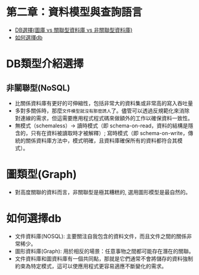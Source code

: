 # 第二章：資料模型與查詢語言

- [DB選擇(圖庫 vs 關聯型資料庫 vs 非關聯型資料庫)](#DB類型介紹選擇)
- [如何選擇db](#如何選擇db)

# DB類型介紹選擇
## 非關聯型(NoSQL)
- 比關係資料庫有更好的可伸縮性，包括非常大的資料集或非常高的寫入吞吐量
- 多對多關係時，那麼`文件模型就沒有那麼誘人`了。儘管可以透過反規範化來消除對連線的需求，但這需要應用程式程式碼來做額外的工作以確保資料一致性。
- 無模式（schemaless）-> 讀時模式（即 schema-on-read，資料的結構是隱含的，只有在資料被讀取時才被解釋）; 寫時模式（即 schema-on-write，傳統的關係資料庫方法中，模式明確，且資料庫確保所有的資料都符合其模式）。

# 圖類型(Graph)
- 對高度關聯的資料而言，非關聯型是極其糟糕的, 選用圖形模型是最自然的。

# 如何選擇db
- 文件資料庫(NOSQL): 主要關注自我包含的資料文件，而且文件之間的關係非常稀少。
- 圖形資料庫(Graph): 用於相反的場景：任意事物之間都可能存在潛在的關聯。
- 文件資料庫和圖資料庫有一個共同點，那就是它們通常不會將儲存的資料強制約束為特定模式，這可以使應用程式更容易適應不斷變化的需求。